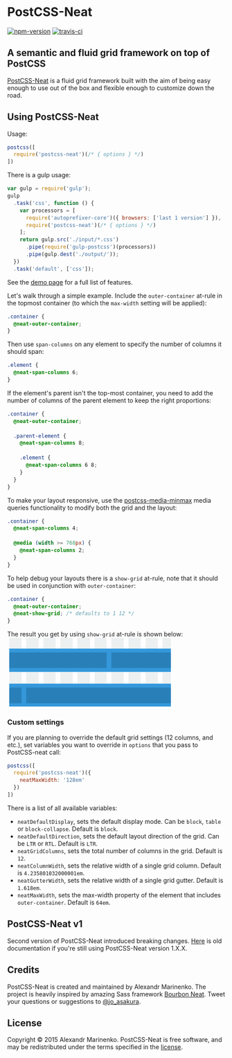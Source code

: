 # PostCSS-Neat

[![npm-version]][npm] [![travis-ci]][travis]

## A semantic and fluid grid framework on top of PostCSS

[PostCSS-Neat][postcss-neat] is a fluid grid framework built with the aim of being easy enough to use out of the box and flexible enough to customize down the road.

## Using PostCSS-Neat

Usage:

```js
postcss([
  require('postcss-neat')(/* { options } */)
])
```

There is a gulp usage:

```js
var gulp = require('gulp');
gulp
  .task('css', function () {
    var processors = [
      require('autoprefixer-core')({ browsers: ['last 1 version'] }),
      require('postcss-neat')(/* { options } */)
    ];
    return gulp.src('./input/*.css')
      .pipe(require('gulp-postcss')(processors))
      .pipe(gulp.dest('./output/'));
  })
  .task('default', ['css']);
```

See the [demo page](http://jo-asakura.github.io/postcss-neat/demo.html) for a full list of features.

Let's walk through a simple example. Include the `outer-container` at-rule in the topmost container (to which the `max-width` setting will be applied):

```css
.container {
  @neat-outer-container;
}
```

Then use `span-columns` on any element to specify the number of columns it should span:

```css
.element {
  @neat-span-columns 6;
}
```

If the element's parent isn't the top-most container, you need to add the number of columns of the parent element to keep the right proportions:

```css
.container {
  @neat-outer-container;

  .parent-element {
    @neat-span-columns 8;

    .element {
      @neat-span-columns 6 8;
    }
  }
}
```

To make your layout responsive, use the [postcss-media-minmax](https://github.com/postcss/postcss-media-minmax) media queries functionality to modify both the grid and the layout:

```css
.container {
  @neat-span-columns 4;

  @media (width >= 768px) {
    @neat-span-columns 2;
  }
}
```

To help debug your layouts there is a `show-grid` at-rule, note that it should be used in conjunction with `outer-container`:

```css
.container {
  @neat-outer-container;
  @neat-show-grid; /* defaults to 1 12 */
}
```

The result you get by using `show-grid` at-rule is shown below:
<img src="/demo/debugging-grid.png" alt="@neat-show-grid" width="75%" />

### Custom settings

If you are planning to override the default grid settings (12 columns, and etc.), set variables you want to override in `options` that you pass to PostCSS-neat call:

```js
postcss([
  require('postcss-neat')({
    neatMaxWidth: '128em'
  })
])
```

There is a list of all available variables:

- `neatDefaultDisplay`, sets the default display mode. Can be `block`, `table` or `block-collapse`. Default is `block`.
- `neatDefaultDirection`, sets the default layout direction of the grid. Can be `LTR` or `RTL`. Default is `LTR`.
- `neatGridColumns`, sets the total number of columns in the grid. Default is `12`.
- `neatColumnWidth`, sets the relative width of a single grid column. Default is `4.235801032000001em`.
- `neatGutterWidth`, sets the relative width of a single grid gutter. Default is `1.618em`.
- `neatMaxWidth`, sets the max-width property of the element that includes `outer-container`. Default is `64em`.

## PostCSS-Neat v1

Second version of PostCSS-Neat introduced breaking changes. [Here][old-doc] is old documentation if you're still using PostCSS-Neat version 1.X.X.

## Credits

PostCSS-Neat is created and maintained by Alexandr Marinenko. The project is heavily inspired by amazing Sass framework [Bourbon Neat](http://neat.bourbon.io). Tweet your questions or suggestions to [@jo_asakura](https://twitter.com/jo_asakura).

## License

Copyright © 2015 Alexandr Marinenko. PostCSS-Neat is free software, and may be redistributed under the terms specified in the [license](LICENSE).


  [npm]: https://www.npmjs.com/package/postcss-neat
  [npm-version]: http://img.shields.io/npm/v/postcss-neat.svg?style=flat-square

  [travis]: https://travis-ci.org/jo-asakura/postcss-neat
  [travis-ci]: https://img.shields.io/travis/jo-asakura/postcss-neat/master.svg?style=flat-square

  [postcss-neat]: http://jo-asakura.github.io/postcss-neat/
  [old-doc]: https://github.com/jo-asakura/postcss-neat/blob/0197c392253b13196e00145f6365b330024a1a5f/README.md
